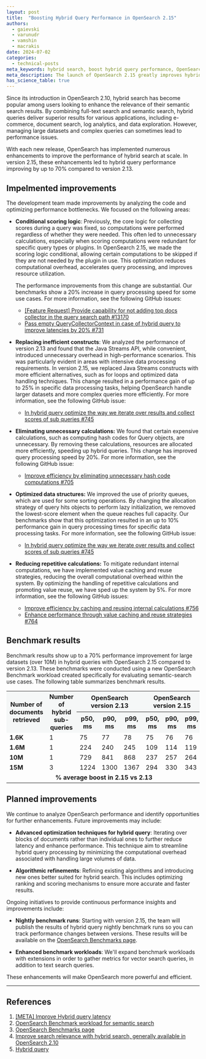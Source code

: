 ```yaml
---
layout: post
title:  "Boosting Hybrid Query Performance in OpenSearch 2.15"
authors:
  - gaievski
  - varunudr
  - vamshin
  - macrakis
date: 2024-07-02
categories:
  - technical-posts
meta_keywords: hybrid search, boost hybrid query performance, OpenSearch 2.15, semantic search
meta_description: The launch of OpenSearch 2.15 greatly improves hybrid search with numerous enhancements that boost hybrid query performance by as much as 70% in comparison to version 2.13.
has_science_table: true
---
```


<style>
.green-clr {
    background-color: #c1f0c1;
}

.light-green-clr {
    background-color: #e3f8e3;
}

.lightest-green-clr {
    background-color: #eefbee;
}

.bold {
    font-weight: 700;
}

.left {
    text-align: left;
}

.center {
    text-align: center;
}


table { 
    font-size: 16px; 
}

h3 {
    font-size: 22px;
}

th {
    background-color: #f5f7f7;
}​

</style>

Since its introduction in OpenSearch 2.10, hybrid search has become popular among users looking to enhance the relevance of their semantic search results. By combining full-text search and semantic search, hybrid queries deliver superior results for various applications, including e-commerce, document search, log analytics, and data exploration. However, managing large datasets and complex queries can sometimes lead to performance issues.

With each new release, OpenSearch has implemented numerous enhancements to improve the performance of hybrid search at scale. In version 2.15, these enhancements led to hybrid query performance improving by up to 70% compared to version 2.13.

## Impelmented improvements

The development team made improvements by analyzing the code and optimizing performance bottlenecks. We focused on the following areas:

- **Conditional scoring logic**: Previously, the core logic for collecting scores during a query was fixed, so computations were performed regardless of whether they were needed. This often led to unnecessary calculations, especially when scoring computations were redundant for specific query types or plugins. In OpenSearch 2.15, we made the scoring logic conditional, allowing certain computations to be skipped if they are not needed by the plugin in use. This optimization reduces computational overhead, accelerates query processing, and improves resource utilization. 

    The performance improvements from this change are substantial. Our benchmarks show a 20% increase in query processing speed for some use cases. For more information, see the following GitHub issues:
    - [[Feature Request] Provide capability for not adding top docs collector in the query search path #13170](https://github.com/opensearch-project/OpenSearch/issues/13170)
    - [Pass empty QueryCollectorContext in case of hybrid query to improve latencies by 20% #731](https://github.com/opensearch-project/neural-search/pull/731)

- **Replacing inefficient constructs**:  We analyzed the performance of version 2.13 and found that the Java Streams API, while convenient, introduced unnecessary overhead in high-performance scenarios. This was particularly evident in areas with intensive data processing requirements.
In version 2.15, we replaced Java Streams constructs with more efficient alternatives, such as for loops and optimized data handling techniques. This change resulted in a performance gain of up to 25% in specific data processing tasks, helping OpenSearch handle larger datasets and more complex queries more efficiently. For more information, see the following GitHub issue:
    - [In hybrid query optimize the way we iterate over results and collect scores of sub queries #745](https://github.com/opensearch-project/neural-search/issues/745)

- **Eliminating unnecessary calculations:**  We found that certain expensive calculations, such as computing hash codes for Query objects, are unnecessary. By removing these calculations, resources are allocated more efficiently, speeding up hybrid queries. This change has improved query processing speed by 20%. For more information, see the following GitHub issue:
    - [Improve efficiency by eliminating unnecessary hash code computations #705](https://github.com/opensearch-project/neural-search/issues/705)
- **Optimized data structures:** We improved the use of priority queues, which are used for some sorting operations. By changing the allocation strategy of query hits objects to perform lazy initialization, we removed the lowest-score element when the queue reaches full capacity. Our benchmarks show that this optimization resulted in an up to 10% performance gain in query processing times for specific data processing tasks. For more information, see the following GitHub issue:
    - [In hybrid query optimize the way we iterate over results and collect scores of sub queries #745](https://github.com/opensearch-project/neural-search/issues/745)

- **Reducing repetitive calculations:** To mitigate redundant internal computations, we have implemented value caching and reuse strategies, reducing the overall computational overhead within the system. By optimizing the handling of repetitive calculations and promoting value reuse, we have sped up the system by 5%. For more information, see the following GitHub issues:
    - [Improve efficiency by caching and reusing internal calculations #756](https://github.com/opensearch-project/neural-search/issues/756)
    - [Enhance performance through value caching and reuse strategies #764](https://github.com/opensearch-project/neural-search/issues/764)

## Benchmark results

Benchmark results show up to a 70% performance improvement for large datasets (over 10M) in hybrid queries with OpenSearch 2.15 compared to version 2.13. These benchmarks were conducted using a new OpenSearch Benchmark workload created specifically for evaluating semantic-search use cases. The following table summarizes benchmark results.

<table>
 <tr>
  <th rowspan=2>Number of documents retrieved</th>
  <th rowspan=2>Number of hybrid sub-queries</th>
  <th colspan=3>OpenSearch version 2.13</th>
  <th colspan=3>OpenSearch version 2.15</th>
  <th>Performance improvement</th>
 </tr>
  <tr>
  <th>p50, ms</th>
  <th>p90, ms</th>
  <th>p99, ms</th>
  <th>p50, ms</th>
  <th>p90, ms</th>
  <th>p99, ms</th>
  <th>%</th>
 </tr>
 <tr>
  <td class="left"><b>1.6K</b></td>
  <td>1</td>
  <td>75</td>
  <td>77</td>
  <td>78</td>
  <td>75</td>
  <td>76</td>
  <td>76</td>
  <td class="light-green-clr bold">1</td>
 </tr>
 <tr>
  <td class="left"><b>1.6M</b></td>
  <td>1</td>
  <td>224</td>
  <td>240</td>
  <td>245</td>
  <td>109</td>
  <td>114</td>
  <td>119</td>
  <td class="light-green-clr bold">52</td>
 </tr>
 <tr>
  <td class="left"><b>10M</b></td>
  <td>1</td>
  <td>729</td>
  <td>841</td>
  <td>868</td>
  <td>237</td>
  <td>257</td>
  <td>264</td>
  <td class="light-green-clr bold">70</td>
 </tr>
  <tr>
  <td class="left"><b>15M</b></td>
  <td>3</td>
  <td>1224</td>
  <td>1300</td>
  <td>1367</td>
  <td>294</td>
  <td>330</td>
  <td>343</td>
  <td class="light-green-clr bold">75</td>
 </tr>
 <tr>
  <td colspan=8 class="center bold">% average boost in 2.15 vs 2.13</td>
  <td class="light-green-clr bold">49</td>
 </tr>
</table>

## Planned improvements

We continue to analyze OpenSearch performance and identify opportunities for further enhancements. Future improvements may include:

- **Advanced optimization techniques for hybrid query**:  Iterating over blocks of documents rather than individual ones to further reduce latency and enhance performance. This technique aim to streamline hybrid query processing by minimizing the computational overhead associated with handling large volumes of data.

- **Algorithmic refinements**: Refining existing algorithms and introducing new ones better suited for hybrid search. This includes optimizing ranking and scoring mechanisms to ensure more accurate and faster results.

Ongoing initiatives to provide continuous performance insights and improvements include:

- **Nightly benchmark runs**: Starting with version 2.15, the team will publish the results of hybrid query nightly benchmark runs so you can track performance changes between versions. These results will be available on the [OpenSearch Benchmarks page](https://opensearch.org/benchmarks/).

- **Enhanced benchmark workloads**: We'll expand benchmark workloads with extensions in order to gather metrics for vector search queries, in addition to text search queries.

These enhancements will make OpenSearch more powerful and efficient.

---

## References

1. [[META] Improve Hybrid query latency](https://github.com/opensearch-project/neural-search/issues/704)
2. [OpenSearch Benchmark workload for semantic search](https://github.com/opensearch-project/opensearch-benchmark-workloads/tree/main/noaa_semantic_search)  
3. [OpenSearch Benchmarks page](https://opensearch.org/benchmarks/)  
4. [Improve search relevance with hybrid search, generally available in OpenSearch 2.10](https://opensearch.org/blog/hybrid-search/)  
5. [Hybrid query](https://opensearch.org/docs/latest/query-dsl/compound/hybrid/)  
